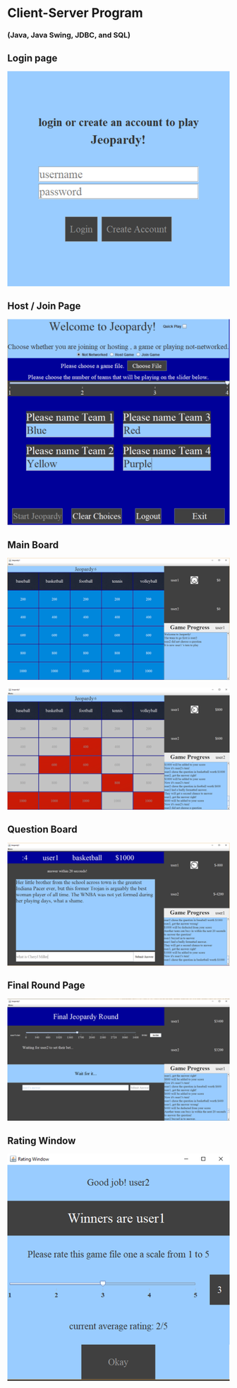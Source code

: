 # Client-Server Program
### (Java, Java Swing, JDBC, and SQL)

## Login page

![alt text](https://github.com/whl827/Jeopardy/blob/master/Jeopardy%20Game%20Picture/1%20Login%20Page.PNG)



## Host / Join Page

![alt text](https://github.com/whl827/Jeopardy/blob/master/Jeopardy%20Game%20Picture/2%20Start%20Page.PNG)



## Main Board

![alt text](https://github.com/whl827/Jeopardy/blob/master/Jeopardy%20Game%20Picture/7%20Main%20(0).PNG)



![alt text](https://github.com/whl827/Jeopardy/blob/master/Jeopardy%20Game%20Picture/7%20Main%20(5).PNG)



## Question Board

![alt text](https://github.com/whl827/Jeopardy/blob/master/Jeopardy%20Game%20Picture/8%20question%20page%20(2).PNG)



## Final Round Page

![alt text](https://github.com/whl827/Jeopardy/blob/master/Jeopardy%20Game%20Picture/9%20final%20round%20(2).PNG)



## Rating Window

![alt text](https://github.com/whl827/Jeopardy/blob/master/Jeopardy%20Game%20Picture/9%20rating%20window.PNG)
